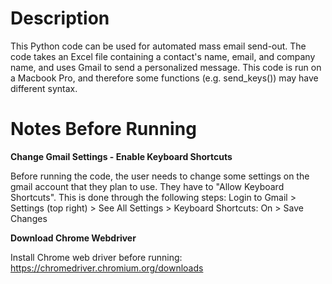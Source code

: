# Description
This Python code can be used for automated mass email send-out. The code takes an Excel file containing a contact's name, email, and company name, and uses Gmail to send a personalized message. This code is run on a Macbook Pro, and therefore some functions (e.g. send_keys()) may have different syntax.

# Notes Before Running
**Change Gmail Settings - Enable Keyboard Shortcuts**

Before running the code, the user needs to change some settings on the gmail account that they plan to use. They have to "Allow Keyboard Shortcuts".
This is done through the following steps: Login to Gmail > Settings (top right) > See All Settings > Keyboard Shortcuts: On > Save Changes

**Download Chrome Webdriver**

Install Chrome web driver before running: https://chromedriver.chromium.org/downloads
